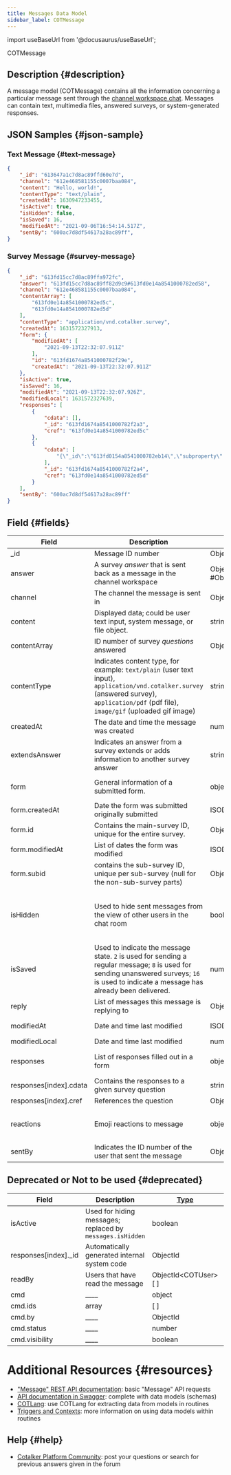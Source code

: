 ```yaml
---
title: Messages Data Model
sidebar_label: COTMessage
---
```

import useBaseUrl from '@docusaurus/useBaseUrl';

<span className="hero__subtitle">COTMessage</span>

## Description {#description}

A message model (COTMessage) contains all the information concerning a particular message sent through the [channel workspace chat](/docs/documentation/client/channels#channel-workspace-layout). Messages can contain text, multimedia files, answered surveys, or system-generated responses.



## JSON Samples {#json-sample}

### Text Message {#text-message}
```json
{
    "_id": "613647a1c7d8ac89ffd60e7d",
    "channel": "612e468581155c0007baa084",
    "content": "Hello, world!",
    "contentType": "text/plain",
    "createdAt": 1630947233455,
    "isActive": true,
    "isHidden": false,
    "isSaved": 16,
    "modifiedAt": "2021-09-06T16:54:14.517Z",
    "sentBy": "600ac7d8df54617a28ac89ff",
}
```

### Survey Message {#survey-message}
```json
{
    "_id": "613fd15cc7d8ac89ffa972fc",
    "answer": "613fd15cc7d8ac89ff82d9c9#613fd0e14a8541000782ed58",
    "channel": "612e468581155c0007baa084",
    "contentArray": [
        "613fd0e14a8541000782ed5c",
        "613fd0e14a8541000782ed5d"
    ],
    "contentType": "application/vnd.cotalker.survey",
    "createdAt": 1631572327913,
    "form": {
        "modifiedAt": [
            "2021-09-13T22:32:07.911Z"
        ],
        "id": "613fd1674a8541000782f29e",
        "createdAt": "2021-09-13T22:32:07.911Z"
    },
    "isActive": true,
    "isSaved": 16,
    "modifiedAt": "2021-09-13T22:32:07.926Z",
    "modifiedLocal": 1631572327639,
    "responses": [
        {
            "cdata": [],
            "_id": "613fd1674a8541000782f2a3",
            "cref": "613fd0e14a8541000782ed5c"
        },
        {
            "cdata": [
                "{\"_id\":\"613fd0154a8541000782eb14\",\"subproperty\":[],\"isActive\":true,\"name\":{\"code\":\"nyc_00\",\"display\":\"New York\"},\"propertyType\":\"location\",\"company\":\"600ac7d8df5461626aac89c0\",\"createdAt\":\"2021-09-13T22:26:29.673Z\",\"modifiedAt\":\"2021-09-13T22:26:29.686Z\"}"
            ],
            "_id": "613fd1674a8541000782f2a4",
            "cref": "613fd0e14a8541000782ed5d"
        }
    ],
    "sentBy": "600ac7d8df54617a28ac89ff"
}
```



## Field {#fields}

| Field | Description | [Type](/docs/documentation/models/overview_model#data-types) | Notes |
| ----  | ---- | ----------- | ----  |
| \_id | Message ID number | ObjectId<COTMessage\> | |
| answer | A survey _answer_ that is sent back as a message in the channel workspace | ObjectId<COTAnswer.uuid\> #ObjectId<COTSurvey\> | [Answers Model](/docs/documentation/models/surveys/model_answers), [Survey Model](/docs/documentation/models/surveys/model_surveys) |
| channel | The channel the message is sent in | ObjectId<COTChannel\> | [Channel Model](/docs/documentation/models/communication/model_channels) |
| content | Displayed data; could be user text input, system message, or file object. | string | Required. For details, go to [COTMessageContentType](/docs/documentation/models/communication/model_messageContent). |
| contentArray | ID number of survey _questions_ answered | ObjectId<COTQuestion\>[ ] | [Question Model](/docs/documentation/models/surveys/model_questions) |
| contentType | Indicates content type, for example: `text/plain` (user text input), `application/vnd.cotalker.survey` (answered survey), `application/pdf` (pdf file), `image/gif` (uploaded gif image) | string | Required. For details, go to [COTMessageContentType](/docs/documentation/models/communication/model_messageContent). |
| createdAt | The date and time the message was created | number | Unix epoch time format |
| extendsAnswer | Indicates an answer from a survey extends or adds information to another survey answer | string | Superseded by [COTQuestion](/docs/documentation/models/surveys/model_questions) Content Type `survey+survey`. See also [Survey Component](/docs/documentation/admin/survey/components/survey). |
| form | General information of a submitted form. | object | A copy of the question responses can be found in `messages.responses` |
| form.createdAt | Date the form was submitted originally submitted | ISODate | YYYY-MM-DDTHH:mm:ss.SSSZ |
| form.id | Contains the main-survey ID, unique for the entire survey. | ObjectId | |
| form.modifiedAt | List of dates the form was modified | ISODate[ ] | YYYY-MM-DDTHH:mm:ss.SSSZ  |
| form.subid | contains the sub-survey ID, unique per sub-survey (null for the non-sub-survey parts) | ObjectId | |
| isHidden | Used to hide sent messages from the view of other users in the chat room | boolean | When users choose to delete a message from the channel's workspace, this option is set to `true`; messages are never truly deleted, just hidden. |
| isSaved | Used to indicate the message state. `2` is used for sending a regular message; `8` is used for sending unanswered surveys; `16` is used to indicate a message has already been delivered. | number | Use with precaution; consult the [Cotalker Platform Community](https://github.com/Cotalker/documentation/discussions) for further details |
| reply | List of messages this message is replying to | ObjectID<COTMessage\>[ ] | |
| modifiedAt | Date and time last modified | ISODate | YYYY-MM-DDTHH:mm:ss.SSSZ  |
| modifiedLocal | Date and time last modified | number | Unix epoch time format |
| responses | List of responses filled out in a form | object[ ] | Check `message.form` for the forms identification data | 
| responses[index].cdata | Contains the responses to a given survey question | string[ ] | |
| responses[index].cref | References the question | ObjectId<COTQuestion\> | [Question Model](/docs/documentation/models/surveys/model_questions) |
| reactions | Emoji reactions to message | object | Emojis used on message appear as object keys, e.g., `reactions.laugh`, `reactions.rocket` |
| sentBy | Indicates the ID number of the user that sent the message | ObjectId<COTUser\> | [User Model](/docs/documentation/models/users/model_users) |

## Deprecated or Not to be used {#deprecated}
| Field | Description | [Type](/docs/documentation/models/overview_model#data-types) | Notes |
| ----  | ---- | ----------- | ----  |
| isActive | Used for hiding messages; replaced by `messages.isHidden` | boolean | DEPRECATED |
| responses[index].\_id | Automatically generated internal system code | ObjectId | Not to be used |
| readBy | Users that have read the message | ObjectId<COTUser\>[ ] | DEPRECATED |
| cmd | ____ | object | DEPRECATED |
| cmd.ids | array | [ ] | DEPRECATED |
| cmd.by | ____ | ObjectId | DEPRECATED |
| cmd.status | ____ | number | DEPRECATED |
| cmd.visibility | ____ | boolean | DEPRECATED |

# Additional Resources {#resources}

- ["Message" REST API documentation](/docs/documentation/api/communication/messages): basic "Message" API requests
- [API documentation in Swagger](https://www.cotalker.com/swagger/core/?key=woubtjf4olr0t4zgutuwn6scbcm6hd3qh1cgl5obmohpbm3mfublnwcvv67lodgjvd3h86s9ppshtvmf95gepsqh6nizq9liu7f): complete with data models (schemas)
- [COTLang](/docs/documentation/automation/admin_cotlang): use COTLang for extracting data from models in routines
- [Triggers and Contexts](/docs/documentation/automation/triggers_and_contexts): more information on using data models within routines

## Help {#help}

- [Cotalker Platform Community](https://github.com/Cotalker/documentation/discussions): post your questions or search for previous answers given in the forum

